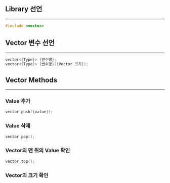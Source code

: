 ## Library 선언
---
``` C++
#include <vector>
```

## Vector 변수 선언
---
``` C++
vector<{Type}> {변수명};
vector<{Type}> {변수명}({Vector 크기});
```

## Vector Methods
---
### Value 추가

``` C++
vector.push({value});
```

### Value 삭제

``` C++
vector.pop();
```

### Vector의 맨 위의 Value 확인

``` C++
vector.top();
```

### Vector의 크기 확인

